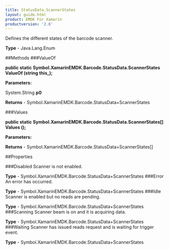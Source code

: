 ```yaml
---
title: StatusData.ScannerStates
layout: guide.html
product: EMDK For Xamarin 
productversion: '2.8' 
---
```

Defines the different states of the barcode scanner.

**Type** - Java.Lang.Enum

##Methods
###ValueOf

**public static Symbol.XamarinEMDK.Barcode.StatusData.ScannerStates ValueOf (string this_);**


        

**Parameters:**

System.String **p0** 

**Returns** - Symbol.XamarinEMDK.Barcode.StatusData+ScannerStates

###Values

**public static Symbol.XamarinEMDK.Barcode.StatusData.ScannerStates[] Values ();**


        

**Parameters:**

**Returns** - Symbol.XamarinEMDK.Barcode.StatusData+ScannerStates[]

##Properties

###Disabled
Scanner is not enabled.

**Type** - Symbol.XamarinEMDK.Barcode.StatusData+ScannerStates
###Error
An error has occurred.

**Type** - Symbol.XamarinEMDK.Barcode.StatusData+ScannerStates
###Idle
Scanner is enabled but no reads are pending.

**Type** - Symbol.XamarinEMDK.Barcode.StatusData+ScannerStates
###Scanning
Scanner beam is on and it is acquiring data.

**Type** - Symbol.XamarinEMDK.Barcode.StatusData+ScannerStates
###Waiting
Scanner has issued reads request and is waiting for trigger event.

**Type** - Symbol.XamarinEMDK.Barcode.StatusData+ScannerStates
